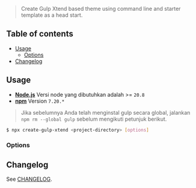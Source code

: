 > Create Gulp Xtend based theme using command line and starter template as a head start.

## Table of contents

* [Usage](#usage)
  * [Options](#option)
* [Changelog](#changelog)

## Usage

- **[Node.js](https://nodejs.org/en/)** Versi node yang dibutuhkan adalah >= `20.8`
- **[npm](https://www.npmjs.com/)** Version  `7.20.*`

> Jika sebelumnya Anda telah menginstal gulp secara global, jalankan `npm rm --global gulp` sebelum mengikuti petunjuk berikut.

```bash
$ npx create-gulp-xtend <project-directory> [options]
```

### Options

## Changelog

See [CHANGELOG](/CHANGELOG.md).